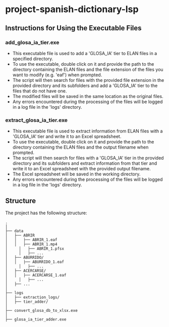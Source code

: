 # project-spanish-dictionary-lsp

## Instructions for Using the Executable Files

### add_glosa_ia_tier.exe

- This executable file is used to add a 'GLOSA_IA' tier to ELAN files in a specified directory.
- To use the executable, double click on it and provide the path to the directory containing the ELAN files and the file extension of the files you want to modify (e.g. 'eaf') when prompted.
- The script will then search for files with the provided file extension in the provided directory and its subfolders and add a 'GLOSA_IA' tier to the files that do not have one.
- The modified files will be saved in the same location as the original files.
- Any errors encountered during the processing of the files will be logged in a log file in the 'logs' directory.

### extract_glosa_ia_tier.exe

- This executable file is used to extract information from ELAN files with a 'GLOSA_IA' tier and write it to an Excel spreadsheet.
- To use the executable, double click on it and provide the path to the directory containing the ELAN files and the output filename when prompted.
- The script will then search for files with a 'GLOSA_IA' tier in the provided directory and its subfolders and extract information from that tier and write it to an Excel spreadsheet with the provided output filename.
- The Excel spreadsheet will be saved in the working directory.
- Any errors encountered during the processing of the files will be logged in a log file in the 'logs' directory.


## Structure

The project has the following structure:
      
    .
    │
    ├── data
    │   ├── ABRIR
    │   │   ├── ABRIR_1.eaf
    │   │   ├── ABRIR_1.mp4
    │	  │   ├── ABRIR_1.pfsx
    │	  │   ├── ...
    │   ├── ABURRIDO/
    │   │   ├── ABURRIDO_1.eaf
    │	  │   ├── ...
    │   ├── ACERCARSE/
    │   │   ├── ACERCARSE_1.eaf
    │	  │   ├── ...
    │   ├── ...
    │ 
    ├── logs
    │   ├── extraction_logs/
    │   ├── tier_adder/
    │
    ├── convert_glosa_db_to_xlsx.exe
    │
    ├── glosa_ia_tier_adder.exe

                



